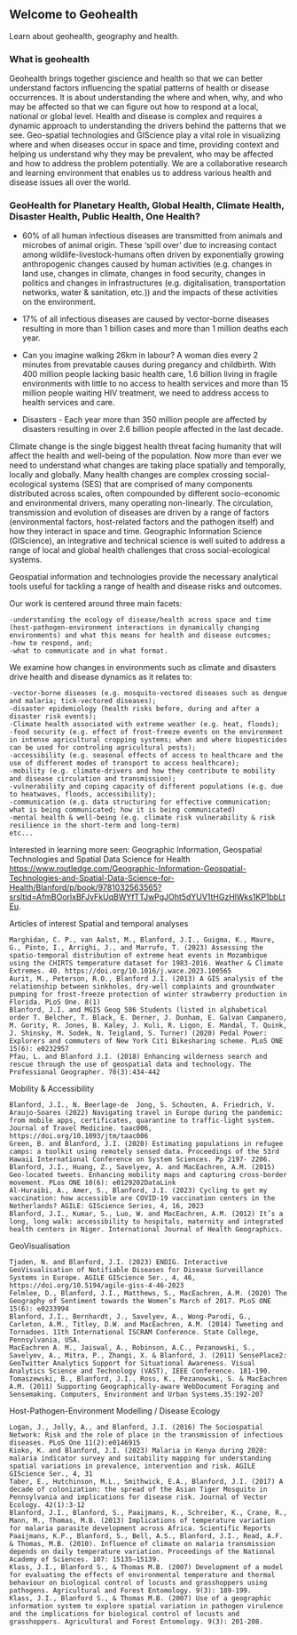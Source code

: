## Welcome to Geohealth

Learn about geohealth, geography and health. 

### What is geohealth

Geohealth brings together giscience and health so that we can better understand factors influencing the spatial patterns of health or disease occurrences. It is about understanding the where and when, why, and who may be affected so that we can figure out how to respond at a local, national or global level. Health and disease is complex and requires a dynamic approach to understanding the drivers behind the patterns that we see. Geo-spatial technologies and GIScience play a vital role in visualizing where and when diseases occur in space and time, providing context and helping us understand why they may be prevalent, who may be affected and how to address the problem potentially. We are a collaborative research and learning environment that enables us to address various health and disease issues all over the world.

### GeoHealth for Planetary Health, Global Health, Climate Health, Disaster Health, Public Health, One Health?

- 60% of all human infectious diseases are transmitted from animals and microbes of animal origin. These ‘spill over’ due to increasing contact among wildlife-livestock-humans often driven by exponentially growing anthropogenic changes caused by human activities (e.g. changes in land use, changes in climate, changes in food security, changes in politics and changes in infrastructures (e.g. digitalisation, transportation networks, water & sanitation, etc.)) and the impacts of these activities on the environment. 

- 17% of all infectious diseases are caused by vector-borne diseases resulting in more than 1 billion cases and more than 1 million deaths each year.

- Can you imagine walking 26km in labour? A woman dies every 2 minutes from prevatable causes during pregancy and childbirth. With 400 million people lacking basic health care, 1.6 billion living in fragile environments with little to no access to health services and more than 15 million people waiting HIV treatment, we need to address access to health services and care.

- Disasters - Each year more than 350 million people are affected by disasters resulting in over 2.6 billion people affected in the last decade. 

Climate change is the single biggest health threat facing humanity that will affect the health and well-being of the population. Now more than ever we need to understand what changes are taking place spatially and temporally, locally and globally. Many health changes are complex crossing social-ecological systems (SES) that are comprised of many components distributed across scales, often compounded by different socio-economic and environmental drivers, many operating non-linearly. The circulation, transmission and evolution of diseases are driven by a range of factors (environmental factors, host-related factors and the pathogen itself) and how they interact in space and time. Geographic Information Science (GIScience), an integrative and technical science is well suited to address a range of local and global health challenges that cross social-ecological systems.

Geospatial information and technologies provide the necessary analytical tools useful for tackling a range of health and disease risks and outcomes. 

Our work is centered around three main facets:

    -understanding the ecology of disease/health across space and time (host-pathogen-environment interactions in dynamically changing environments) and what this means for health and disease outcomes;
    -how to respond, and;
    -what to communicate and in what format.

We examine how changes in environments such as climate and disasters drive health and disease dynamics as it relates to:

    -vector-borne diseases (e.g. mosquito-vectored diseases such as dengue and malaria; tick-vectored diseases);
    -disaster epidemiology (health risks before, during and after a disaster risk events);
    -Climate health associated with extreme weather (e.g. heat, floods);
    -food security (e.g. effect of frost-freeze events on the environment in intense agricultural cropping systems; when and where biopesticides can be used for controling agricultural pests);
    -accessibility (e.g. seasonal effects of access to healthcare and the use of different modes of transport to access healthcare);
    -mobility (e.g. climate-drivers and how they contribute to mobility and disease circulation and transmission);
    -vulnerability and coping capacity of different populations (e.g. due to heatwaves, floods, accessibility);
    -communication (e.g. data structuring for effective communication; what is being communicated; how it is being communicated)
    -mental health & well-being (e.g. climate risk vulnerability & risk resilience in the short-term and long-term)
    etc...

Interested in learning more seen: Geographic Information, Geospatial Technologies and Spatial Data Science for Health <https://www.routledge.com/Geographic-Information-Geospatial-Technologies-and-Spatial-Data-Science-for-Health/Blanford/p/book/9781032563565?srsltid=AfmBOorlxBFJvFkUqBWYfTTJwPgJOht5dYUV1tHGzHlWks1KP1bbLtEu>. 

Articles of interest
Spatial and temporal analyses

    Marghidan, C. P., van Aalst, M., Blanford, J.I., Guigma, K., Maure, G., Pinto, I., Arrighi, J., and Marrufo, T. (2023) Assessing the spatio-temporal distribution of extreme heat events in Mozambique using the CHIRTS temperature dataset for 1983-2016. Weather & Climate Extremes. 40. https://doi.org/10.1016/j.wace.2023.100565
    Aurit, M., Peterson, R.O., Blanford J.I. (2013) A GIS analysis of the relationship between sinkholes, dry-well complaints and groundwater pumping for frost-freeze protection of winter strawberry production in Florida. PLoS One. 8(1)
    Blanford, J.I. and MGIS Geog 586 Students (listed in alphabetical order T. Belcher, T. Black, E. Derner, J. Dunham, E. Galvan Campanero, M. Gority, R. Jones, B. Kaley, J. Kuli, R. Ligon, E. Mandal, T. Quink, J. Shinsky, M. Sodek, N. Teigland, S. Turner) (2020) Pedal Power: Explorers and commuters of New York Citi Bikesharing scheme. PLoS ONE 15(6): e0232957
    Pfau, L. and Blanford J.I. (2018) Enhancing wilderness search and rescue through the use of geospatial data and technology. The Professional Geographer. 70(3):434-442

Mobility & Accessibility

    Blanford, J.I., N. Beerlage-de  Jong, S. Schouten, A. Friedrich, V. Araujo-Soares (2022) Navigating travel in Europe during the pandemic: from mobile apps, certificates, quarantine to traffic-light system. Journal of Travel Medicine. taac006, https://doi.org/10.1093/jtm/taac006
    Green, B. and Blanford, J.I. (2020) Estimating populations in refugee camps: a toolkit using remotely sensed data. Proceedings of the 53rd Hawaii International Conference on System Sciences. Pp 2197- 2206.
    Blanford, J.I., Huang, Z., Savelyev, A. and MacEachren, A.M. (2015) Geo-located tweets. Enhancing mobility maps and capturing cross-border movement. PLos ONE 10(6): e0129202DataLink
    Al-Huraibi, A., Amer, S., Blanford, J.I. (2023) Cycling to get my vaccination: how accessible are COVID-19 vaccination centers in the Netherlands? AGILE: GIScience Series, 4, 16, 2023
    Blanford, J.I., Kumar, S., Luo, W. and MacEachren, A.M. (2012) It’s a long, long walk: accessibility to hospitals, maternity and integrated health centers in Niger. International Journal of Health Geographics.

GeoVisualisation

    Tjaden, N. and Blanford, J.I. (2023) ENDIG. Interactive GeoVisualisation of Notifiable Diseases for Disease Surveillance Systems in Europe. AGILE GIScience Ser., 4, 46, https://doi.org/10.5194/agile-giss-4-46-2023
    Felmlee, D., Blanford, J.I., Matthews, S., MacEachren, A.M. (2020) The Geography of Sentiment towards the Women’s March of 2017. PLoS ONE 15(6): e0233994
    Blanford, J.I., Bernhardt, J., Savelyev, A., Wong-Parodi, G., Carleton, A.M., Titley, D.W. and MacEachren, A.M. (2014) Tweeting and Tornadoes. 11th International ISCRAM Conference. State College, Pennsylvania, USA.
    MacEachren A. M., Jaiswal, A., Robinson, A.C., Pezanowski, S., Savelyev, A., Mitra, P., Zhangi, X. & Blanford, J. (2011) SensePlace2: GeoTwitter Analytics Support for Situational Awareness. Visual Analytics Science and Technology (VAST), IEEE Conference. 181-190.
    Tomaszewski, B., Blanford, J.I., Ross, K., Pezanowski, S. & MacEachren A.M. (2011) Supporting Geographically-aware WebDocument Foraging and Sensemaking. Computers, Environment and Urban Systems.35:192-207

Host-Pathogen-Environment Modelling / Disease Ecology

    Logan, J., Jolly, A., and Blanford, J.I. (2016) The Sociospatial Network: Risk and the role of place in the transmission of infectious diseases. PLoS One 11(2):e0146915
    Kioko, K. and Blanford, J.I. (2023) Malaria in Kenya during 2020: malaria indicator survey and suitability mapping for understanding spatial variations in prevalence, intervention and risk. AGILE GIScience Ser., 4, 31
    Taber, E., Hutchinson, M.L., Smithwick, E.A., Blanford, J.I. (2017) A decade of colonization: the spread of the Asian Tiger Mosquito in Pennsylvania and implications for disease risk. Journal of Vector Ecology. 42(1):3-12
    Blanford, J.I., Blanford, S., Paaijmans, K., Schreiber, K., Crane, R., Mann, M., Thomas, M.B. (2013) Implications of temperature variation for malaria parasite development across Africa. Scientific Reports
    Paaijmans, K.P., Blanford, S., Bell, A.S., Blanford, J.I., Read, A.F. & Thomas, M.B. (2010). Influence of climate on malaria transmission depends on daily temperature variation. Proceedings of the National Academy of Sciences. 107: 15135–15139.
    Klass, J.I., Blanford S., & Thomas M.B. (2007) Development of a model for evaluating the effects of environmental temperature and thermal behaviour on biological control of locusts and grasshoppers using pathogens. Agricultural and Forest Entomology. 9(3): 189-199.
    Klass, J.I., Blanford S., & Thomas M.B. (2007) Use of a geographic information system to explore spatial variation in pathogen virulence and the implications for biological control of locusts and grasshoppers. Agricultural and Forest Entomology. 9(3): 201-208.
